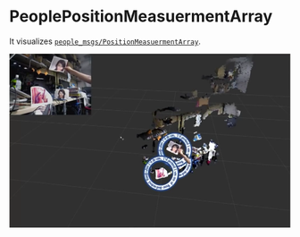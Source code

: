 # PeoplePositionMeasuermentArray
It visualizes [`people_msgs/PositionMeasuermentArray`](https://github.com/wg-perception/people/blob/indigo-devel/people_msgs/msg/PositionMeasurementArray.msg).

[![](images/people_position_measurement_array.png)](https://www.youtube.com/watch?v=u2WXZ0Rydtg)
